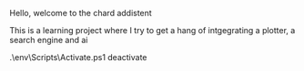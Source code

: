 
Hello, welcome to the chard addistent

This is a learning project where I try to get a hang of intgegrating a plotter, a search engine and ai

.\env\Scripts\Activate.ps1
deactivate


